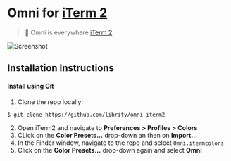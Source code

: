 # Omni for [iTerm 2](http://iterm2.com)

> 🎨 Omni is everywhere [iTerm 2](http://iterm2.com)

![Screenshot](.github/iterm.png)

## Installation Instructions

#### Install using Git

1. Clone the repo locally:

```bash
$ git clone https://github.com/librity/omni-iterm2
```

2. Open iTerm2 and navigate to **Preferences > Profiles > Colors**
3. CLick on the **Color Presets...** drop-down an then on **Import...**
4. In the Finder window, navigate to the repo and select `Omni.itermcolors`
5. Click on the **Color Presets...** drop-down again and select **Omni**
